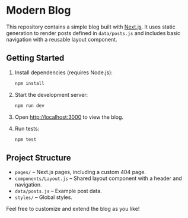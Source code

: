 # Modern Blog

This repository contains a simple blog built with [Next.js](https://nextjs.org/).
It uses static generation to render posts defined in `data/posts.js` and includes
basic navigation with a reusable layout component.

## Getting Started

1. Install dependencies (requires Node.js):

   ```bash
   npm install
   ```

2. Start the development server:

   ```bash
   npm run dev
   ```

3. Open [http://localhost:3000](http://localhost:3000) to view the blog.

4. Run tests:

   ```bash
   npm test
   ```

## Project Structure

- `pages/` – Next.js pages, including a custom 404 page.
- `components/Layout.js` – Shared layout component with a header and navigation.
- `data/posts.js` – Example post data.
- `styles/` – Global styles.

Feel free to customize and extend the blog as you like!
